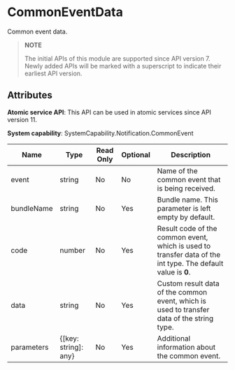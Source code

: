# CommonEventData

Common event data.

> **NOTE**
>
> The initial APIs of this module are supported since API version 7. Newly added APIs will be marked with a superscript to indicate their earliest API version.

## Attributes

**Atomic service API**: This API can be used in atomic services since API version 11.

**System capability**: SystemCapability.Notification.CommonEvent

| Name      | Type                | Read Only| Optional| Description                                                   |
| ---------- |-------------------- | ---- | ---- |  ------------------------------------------------------- |
| event      | string               | No | No | Name of the common event that is being received.                             |
| bundleName | string               | No | Yes | Bundle name. This parameter is left empty by default.                                             |
| code       | number               | No | Yes | Result code of the common event, which is used to transfer data of the int type. The default value is **0**.          |
| data       | string               | No | Yes | Custom result data of the common event, which is used to transfer data of the string type.|
| parameters | {[key: string]: any} | No | Yes | Additional information about the common event.                                 |
